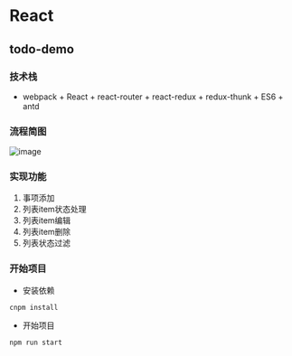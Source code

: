 # React

## todo-demo

### 技术栈
- webpack + React + react-router + react-redux + redux-thunk + ES6 + antd

### 流程简图
![image](images/liu.png)

### 实现功能

1. 事项添加
2. 列表item状态处理
3. 列表item编辑
4. 列表item删除
5. 列表状态过滤

### 开始项目

- 安装依赖

```
cnpm install
```
- 开始项目

```
npm run start
```